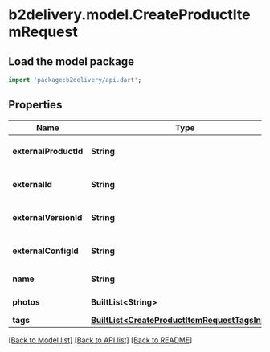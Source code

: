 # b2delivery.model.CreateProductItemRequest

## Load the model package
```dart
import 'package:b2delivery/api.dart';
```

## Properties
Name | Type | Description | Notes
------------ | ------------- | ------------- | -------------
**externalProductId** | **String** | Product External ID form Provider | 
**externalId** | **String** | Product Item External ID form Provider | 
**externalVersionId** | **String** | Configuration External ID form Provider | 
**externalConfigId** | **String** | Configuration External ID form Provider | [optional] 
**name** | **String** | Product item name | 
**photos** | **BuiltList&lt;String&gt;** | Product item photos | [optional] 
**tags** | [**BuiltList&lt;CreateProductItemRequestTagsInner&gt;**](CreateProductItemRequestTagsInner.md) |  | 

[[Back to Model list]](../README.md#documentation-for-models) [[Back to API list]](../README.md#documentation-for-api-endpoints) [[Back to README]](../README.md)


